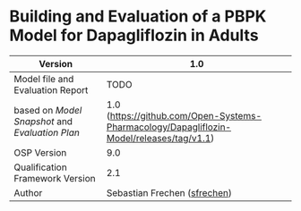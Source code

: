 # Building and Evaluation of a PBPK Model for Dapagliflozin in Adults





| Version                                         | 1.0                                                          |
| ----------------------------------------------- | ------------------------------------------------------------ |
| Model file and Evaluation Report                | TODO                                                         |
| based on *Model Snapshot* and *Evaluation Plan* | 1.0<br />(https://github.com/Open-Systems-Pharmacology/Dapagliflozin-Model/releases/tag/v1.1) |
| OSP Version                                     | 9.0                                                          |
| Qualification Framework Version                 | 2.1                                                          |
| Author                                          | Sebastian Frechen ([sfrechen](https://github.com/sfrechen))  |

